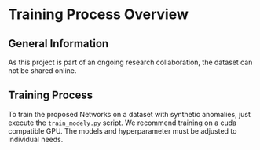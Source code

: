 # Training Process Overview


## General Information

As this project is part of an ongoing research collaboration, the dataset can not be shared online.


## Training Process

To train the proposed Networks on a dataset with synthetic anomalies, just execute the `train_modely.py` script. We recommend training on a cuda compatible GPU.
The models and hyperparameter must be adjusted to individual needs.

